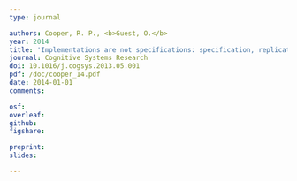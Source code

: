 ```yaml
---
type: journal

authors: Cooper, R. P., <b>Guest, O.</b>
year: 2014
title: 'Implementations are not specifications: specification, replication and experimentation in computational cognitive modeling'
journal: Cognitive Systems Research
doi: 10.1016/j.cogsys.2013.05.001
pdf: /doc/cooper_14.pdf
date: 2014-01-01
comments:

osf:
overleaf:
github:
figshare:

preprint:
slides:

---
```

